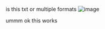 is this txt or multiple formats 
![image](https://github.com/killer1panda/killer1panda.github.io/assets/130059990/f3fba59f-d315-4bbc-a8f3-ba906e67e0bd)

ummm
ok this works


